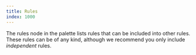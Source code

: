 ```yaml
---
title: Rules
index: 1000
---
```


The rules node in the palette lists rules that can be included into other rules. 
These rules can be of any kind, although we recommend you only include *independent* 
rules. 
